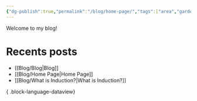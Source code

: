 ```yaml
---
{"dg-publish":true,"permalink":"/blog/home-page/","tags":["area","gardenEntry","gardenEntry","gardenEntry","gardenEntry"]}
---
```


Welcome to my blog!

# Recents posts
- [[Blog/Blog\|Blog]]
- [[Blog/Home Page\|Home Page]]
- [[Blog/What is Induction?\|What is Induction?]]

{ .block-language-dataview}
